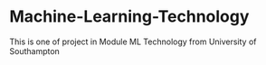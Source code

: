 # Machine-Learning-Technology
This is one of project in Module ML Technology from University of Southampton
